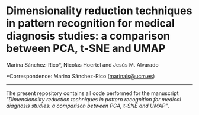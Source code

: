 # Dimensionality reduction techniques in pattern recognition for medical diagnosis studies: a comparison between PCA, t-SNE and UMAP

Marina Sánchez-Rico*, Nicolas Hoertel and Jesús M. Alvarado

*Correspondence: Marina Sánchez-Rico (marinals@ucm.es)

-------

The present repository contains all code performed for the manuscript *"Dimensionality reduction techniques in pattern recognition for medical diagnosis studies: a comparison between PCA, t-SNE and UMAP"*. 

